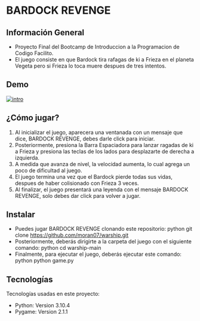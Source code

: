 # BARDOCK REVENGE

## Información General
- Proyecto Final del Bootcamp de Introduccion a la Programacion de Codigo Facilito.
- El juego consiste en que Bardock tira rafagas de ki a Frieza en el planeta Vegeta pero si Frieza lo toca muere despues de tres intentos.

## Demo

<a href='https://postimg.cc/mz6Y8d3Z' target='_blank'><img src='https://i.postimg.cc/mz6Y8d3Z/intro.gif' border='0' alt='intro'/></a>

## ¿Cómo jugar?
1.  Al inicializar el juego, aparecera una ventanada con un mensaje que dice, BARDOCK REVENGE, debes darle click para iniciar.
2.  Posteriormente, presiona la Barra Espaciadora para lanzar ragadas de ki a Frieza y presiona las teclas de los lados para desplazarte de derecha a izquierda.
3. A medida que avanza de nivel, la velocidad aumenta, lo cual agrega un poco de dificultad al juego.
4. El juego termina una vez que el Bardock pierde todas sus vidas, despues de haber colisionado con Frieza 3 veces.
5. Al finalizar, el juego presentará una leyenda con el mensaje BARDOCK REVENGE, solo debes dar click para volver a jugar.

## Instalar
- Puedes jugar BARDOCK REVENGE clonando este repositorio:
python
git clone https://github.com/moran07/warship.git
- Posteriormente, deberás dirigirte a la carpeta del juego con el siguiente comando:
python
cd warship-main
- Finalmente, para ejecutar el juego, deberás ejecutar este comando:
python
python game.py

## Tecnologías
Tecnologías usadas en este proyecto:
- Python: Version 3.10.4
- Pygame: Version 2.1.1